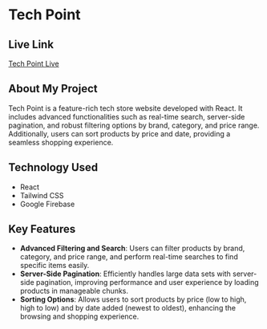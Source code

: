 # Tech Point

## Live Link

[Tech Point Live](https://mfs-project-a4f60.web.app/)

## About My Project

Tech Point is a feature-rich tech store website developed with React. It includes advanced functionalities such as real-time search, server-side pagination, and robust filtering options by brand, category, and price range. Additionally, users can sort products by price and date, providing a seamless shopping experience.

## Technology Used

- React
- Tailwind CSS
- Google Firebase

## Key Features

- **Advanced Filtering and Search**: Users can filter products by brand, category, and price range, and perform real-time searches to find specific items easily.
- **Server-Side Pagination**: Efficiently handles large data sets with server-side pagination, improving performance and user experience by loading products in manageable chunks.
- **Sorting Options**: Allows users to sort products by price (low to high, high to low) and by date added (newest to oldest), enhancing the browsing and shopping experience.
